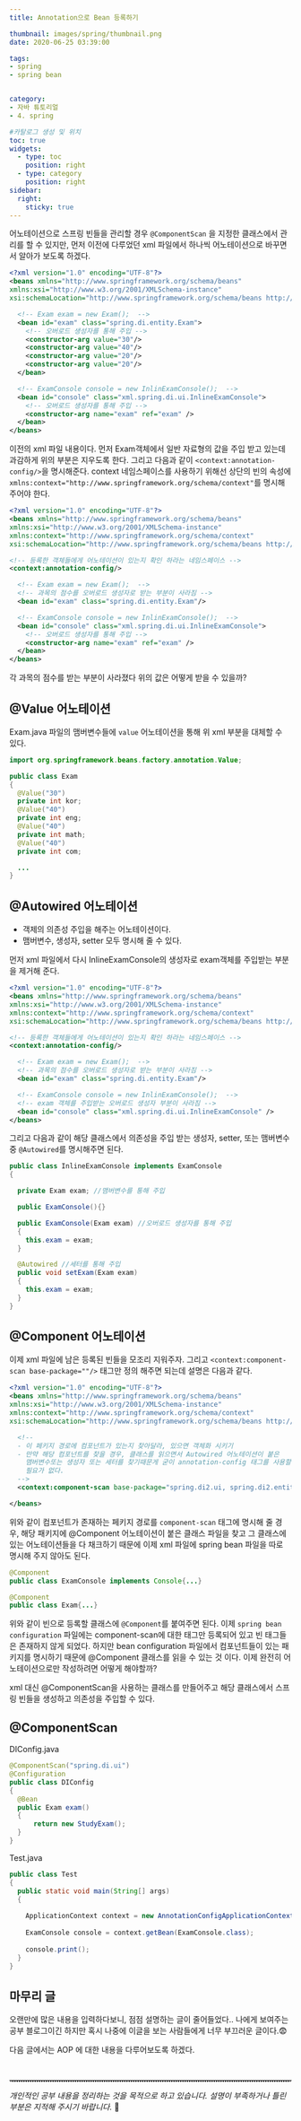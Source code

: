 ```yaml
---
title: Annotation으로 Bean 등록하기

thumbnail: images/spring/thumbnail.png
date: 2020-06-25 03:39:00

tags: 
- spring
- spring bean


category:
- 자바 튜토리얼
- 4. spring

#카탈로그 생성 및 위치
toc: true
widgets:
  - type: toc
    position: right
  - type: category
    position: right
sidebar:
  right:
    sticky: true
---
```


어노테이션으로 스프링 빈들을 관리할 경우 `@ComponentScan` 을 지정한 클래스에서 관리를 할 수 있지만, 먼저 이전에 다루었던 xml 파일에서 하나씩 어노테이션으로 바꾸면서 알아가 보도록 하겠다.
<!-- more -->

```xml
<?xml version="1.0" encoding="UTF-8"?>
<beans xmlns="http://www.springframework.org/schema/beans"
xmlns:xsi="http://www.w3.org/2001/XMLSchema-instance"
xsi:schemaLocation="http://www.springframework.org/schema/beans http://www.springframework.org/schema/beans/spring-beans.xsd">

  <!-- Exam exam = new Exam();  -->
  <bean id="exam" class="spring.di.entity.Exam">
    <!-- 오버로드 생성자를 통해 주입 -->
    <constructor-arg value="30"/>
    <constructor-arg value="40"/>
    <constructor-arg value="20"/>
    <constructor-arg value="20"/>
  </bean> 

  <!-- ExamConsole console = new InlinExamConsole();  -->
  <bean id="console" class="xml.spring.di.ui.InlineExamConsole">
    <!-- 오버로드 생성자를 통해 주입 -->
    <constructor-arg name="exam" ref="exam" />
  </bean>
</beans>
```

이전의 xml 파일 내용이다. 먼저 Exam객체에서 일반 자료형의 값을 주입 받고 있는데 과감하게 위의 부분은 지우도록 한다. 그리고 다음과 같이 `<context:annotation-config/>`을 명시해준다. context 네임스페이스를 사용하기 위해선 상단의 빈의 속성에 `xmlns:context="http://www.springframework.org/schema/context"`를 명시해 주어야 한다.
```xml
<?xml version="1.0" encoding="UTF-8"?>
<beans xmlns="http://www.springframework.org/schema/beans"
xmlns:xsi="http://www.w3.org/2001/XMLSchema-instance"
xmlns:context="http://www.springframework.org/schema/context"
xsi:schemaLocation="http://www.springframework.org/schema/beans http://www.springframework.org/schema/beans/spring-beans.xsd">

<!-- 등록한 객체들에게 어노테이션이 있는지 확인 하라는 네임스페이스 -->
<context:annotation-config/>

  <!-- Exam exam = new Exam();  -->
  <!-- 과목의 점수를 오버로드 생성자로 받는 부분이 사라짐 -->
  <bean id="exam" class="spring.di.entity.Exam"/>

  <!-- ExamConsole console = new InlinExamConsole();  -->
  <bean id="console" class="xml.spring.di.ui.InlineExamConsole">
    <!-- 오버로드 생성자를 통해 주입 -->
    <constructor-arg name="exam" ref="exam" />
  </bean>
</beans>
```
각 과목의 점수를 받는 부분이 사라졌다 위의 값은 어떻게 받을 수 있을까?

## @Value 어노테이션
Exam.java 파일의 맴버변수들에 `value` 어노테이션을 통해 위 xml 부분을 대체할 수 있다.
```java
import org.springframework.beans.factory.annotation.Value;

public class Exam
{
  @Value("30")
  private int kor;
  @Value("40")
  private int eng;
  @Value("40")
  private int math;
  @Value("40")
  private int com;

  ...
}
```

## @Autowired 어노테이션
- 객제의 의존성 주입을 해주는 어노테이션이다.
- 맴버변수, 생성자, setter 모두 명시해 줄 수 있다.

먼저 xml 파일에서 다시 InlineExamConsole의 생성자로 exam객체를 주입받는 부분을 제거해 준다.
```xml
<?xml version="1.0" encoding="UTF-8"?>
<beans xmlns="http://www.springframework.org/schema/beans"
xmlns:xsi="http://www.w3.org/2001/XMLSchema-instance"
xmlns:context="http://www.springframework.org/schema/context"
xsi:schemaLocation="http://www.springframework.org/schema/beans http://www.springframework.org/schema/beans/spring-beans.xsd">

<!-- 등록한 객체들에게 어노테이션이 있는지 확인 하라는 네임스페이스 -->
<context:annotation-config/>

  <!-- Exam exam = new Exam();  -->
  <!-- 과목의 점수를 오버로드 생성자로 받는 부분이 사라짐 -->
  <bean id="exam" class="spring.di.entity.Exam"/>

  <!-- ExamConsole console = new InlinExamConsole();  -->
  <!-- exam 객체를 주입받는 오버로드 생성자 부분이 사라짐 -->
  <bean id="console" class="xml.spring.di.ui.InlineExamConsole" />
</beans>
```

그리고 다음과 같이 해당 클래스에서 의존성을 주입 받는 생성자, setter, 또는 맴버변수중 `@Autowired`를 명시해주면 된다.
```java
public class InlineExamConsole implements ExamConsole
{

  private Exam exam; //맴버변수를 통해 주입

  public ExamConsole(){}

  public ExamConsole(Exam exam) //오버로드 생성자를 통해 주입
  {
    this.exam = exam;
  }

  @Autowired //세터를 통해 주입
  public void setExam(Exam exam)
  {
    this.exam = exam;
  }
}
```

## @Component 어노테이션
이제 xml 파일에 남은 등록된 빈들을 모조리 지워주자. 그리고 `<context:component-scan base-package=""/>` 태그만 정의 해주면 되는데 설명은 다음과 같다.
```xml
<?xml version="1.0" encoding="UTF-8"?>
<beans xmlns="http://www.springframework.org/schema/beans"
xmlns:xsi="http://www.w3.org/2001/XMLSchema-instance"
xmlns:context="http://www.springframework.org/schema/context"
xsi:schemaLocation="http://www.springframework.org/schema/beans http://www.springframework.org/schema/beans/spring-beans.xsd">

  <!-- 
  - 이 페키지 경로에 컴포넌트가 있는지 찾아달라, 있으면 객체화 시키기 
  - 만약 해당 컴포넌트를 찾을 경우, 클래스를 읽으면서 Autowired 어노테이션이 붙은
    맴버변수또는 생성자 또는 세터를 찾기때문게 굳이 annotation-config 태그를 사용할
    필요가 없다.
  -->
  <context:component-scan base-package="spring.di2.ui, spring.di2.entity"/>

</beans>
```
위와 같이 컴포넌트가 존재하는 페키지 경로를 `component-scan` 태그에 명시해 줄 경우, 해당 패키지에 @Component 어노테이션이 붙은 클래스 파일을 찾고 그 클래스에 있는 어노테이션들을 다 채크하기 때문에 이제 xml 파일에 spring bean 파일을 따로 명시해 주지 않아도 된다.

```java
@Component
public class ExamConsole implements Console{...}

@Component
public class Exam{...}
```
위와 같이 빈으로 등록할 클래스에 `@Component`를 붙여주면 된다. 이제 `spring bean configuration` 파일에는 component-scan에 대한 태그만 등록되어 있고 빈 태그들은 존재하지 않게 되었다. 하지만 bean configuration 파일에서 컴포넌트들이 있는 패키지를 명시하기 때문에 @Component 클래스를 읽을 수 있는 것 이다. 이제 완전히 어노테이션으로만 작성하려면 어떻게 해야할까? 

xml 대신 @ComponentScan을 사용하는 클래스를 만들어주고 해당 클래스에서 스프링 빈들을 생성하고 의존성을 주입할 수 있다.

## @ComponentScan
DIConfig.java
```java
@ComponentScan("spring.di.ui")
@Configuration
public class DIConfig
{
  @Bean
  public Exam exam()
  {
      return new StudyExam();
  }
}
```
Test.java
```java
public class Test
{
  public static void main(String[] args)
  {
    
    ApplicationContext context = new AnnotationConfigApplicationContext(DIConfig.class);
    
    ExamConsole console = context.getBean(ExamConsole.class);
    
    console.print();
  }
}
```




## 마무리 글
오랜만에 많은 내용을 입력하다보니, 점점 설명하는 글이 줄어들었다..
나에게 보여주는 공부 블로그이긴 하지만 혹시 나중에 이글을 보는 사람들에게 너무 부끄러운 글이다.😨

다음 글에서는 AOP 에 대한 내용을 다루어보도록 하겠다.

<br>
<hr style="border:0px; border-bottom:2px dotted #D8D8D8">

*개인적인 공부 내용을 정리하는 것을 목적으로 하고 있습니다.*
*설명이 부족하거나 틀린 부분은 지적해 주시기 바랍니다.* 🐥